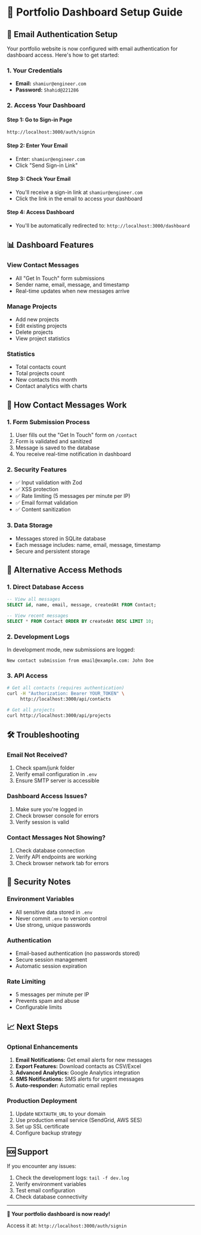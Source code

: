 # 🚀 Portfolio Dashboard Setup Guide

## 📧 **Email Authentication Setup**

Your portfolio website is now configured with email authentication for dashboard access. Here's how to get started:

### **1. Your Credentials**
- **Email:** `shamiur@engineer.com`
- **Password:** `Shahid@221286`

### **2. Access Your Dashboard**

#### **Step 1: Go to Sign-in Page**
```
http://localhost:3000/auth/signin
```

#### **Step 2: Enter Your Email**
- Enter: `shamiur@engineer.com`
- Click "Send Sign-in Link"

#### **Step 3: Check Your Email**
- You'll receive a sign-in link at `shamiur@engineer.com`
- Click the link in the email to access your dashboard

#### **Step 4: Access Dashboard**
- You'll be automatically redirected to: `http://localhost:3000/dashboard`

## 📊 **Dashboard Features**

### **View Contact Messages**
- All "Get In Touch" form submissions
- Sender name, email, message, and timestamp
- Real-time updates when new messages arrive

### **Manage Projects**
- Add new projects
- Edit existing projects
- Delete projects
- View project statistics

### **Statistics**
- Total contacts count
- Total projects count
- New contacts this month
- Contact analytics with charts

## 🔧 **How Contact Messages Work**

### **1. Form Submission Process**
1. User fills out the "Get In Touch" form on `/contact`
2. Form is validated and sanitized
3. Message is saved to the database
4. You receive real-time notification in dashboard

### **2. Security Features**
- ✅ Input validation with Zod
- ✅ XSS protection
- ✅ Rate limiting (5 messages per minute per IP)
- ✅ Email format validation
- ✅ Content sanitization

### **3. Data Storage**
- Messages stored in SQLite database
- Each message includes: name, email, message, timestamp
- Secure and persistent storage

## 📱 **Alternative Access Methods**

### **1. Direct Database Access**
```sql
-- View all messages
SELECT id, name, email, message, createdAt FROM Contact;

-- View recent messages
SELECT * FROM Contact ORDER BY createdAt DESC LIMIT 10;
```

### **2. Development Logs**
In development mode, new submissions are logged:
```
New contact submission from email@example.com: John Doe
```

### **3. API Access**
```bash
# Get all contacts (requires authentication)
curl -H "Authorization: Bearer YOUR_TOKEN" \
     http://localhost:3000/api/contacts

# Get all projects
curl http://localhost:3000/api/projects
```

## 🛠️ **Troubleshooting**

### **Email Not Received?**
1. Check spam/junk folder
2. Verify email configuration in `.env`
3. Ensure SMTP server is accessible

### **Dashboard Access Issues?**
1. Make sure you're logged in
2. Check browser console for errors
3. Verify session is valid

### **Contact Messages Not Showing?**
1. Check database connection
2. Verify API endpoints are working
3. Check browser network tab for errors

## 🔐 **Security Notes**

### **Environment Variables**
- All sensitive data stored in `.env`
- Never commit `.env` to version control
- Use strong, unique passwords

### **Authentication**
- Email-based authentication (no passwords stored)
- Secure session management
- Automatic session expiration

### **Rate Limiting**
- 5 messages per minute per IP
- Prevents spam and abuse
- Configurable limits

## 📈 **Next Steps**

### **Optional Enhancements**
1. **Email Notifications:** Get email alerts for new messages
2. **Export Features:** Download contacts as CSV/Excel
3. **Advanced Analytics:** Google Analytics integration
4. **SMS Notifications:** SMS alerts for urgent messages
5. **Auto-responder:** Automatic email replies

### **Production Deployment**
1. Update `NEXTAUTH_URL` to your domain
2. Use production email service (SendGrid, AWS SES)
3. Set up SSL certificate
4. Configure backup strategy

## 🆘 **Support**

If you encounter any issues:
1. Check the development logs: `tail -f dev.log`
2. Verify environment variables
3. Test email configuration
4. Check database connectivity

---

**🎉 Your portfolio dashboard is now ready!** 

Access it at: `http://localhost:3000/auth/signin`
